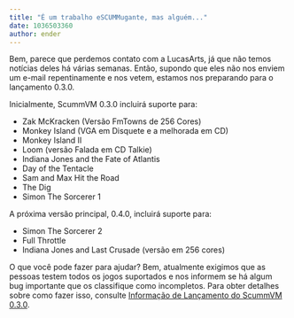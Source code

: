```yaml
---
title: "É um trabalho eSCUMMugante, mas alguém..."
date: 1036503360
author: ender
---
```


Bem, parece que perdemos contato com a LucasArts, já que não temos notícias deles há várias semanas. Então, supondo que eles não nos enviem um e-mail repentinamente e nos vetem, estamos nos preparando para o lançamento 0.3.0.
  
Inicialmente, ScummVM 0.3.0 incluirá suporte para:

*   Zak McKracken (Versão FmTowns de 256 Cores)
*   Monkey Island (VGA em Disquete e a melhorada em CD)
*   Monkey Island II
*   Loom (versão Falada em CD Talkie)
*   Indiana Jones and the Fate of Atlantis
*   Day of the Tentacle
*   Sam and Max Hit the Road
*   The Dig
*   Simon The Sorcerer 1

  
A próxima versão principal, 0.4.0, incluirá suporte para:

*   Simon The Sorcerer 2
*   Full Throttle
*   Indiana Jones and Last Crusade (versão em 256 cores)

  
  
O que você pode fazer para ajudar? Bem, atualmente exigimos que as pessoas testem todos os jogos suportados e nos informem se há algum bug importante que os classifique como incompletos. Para obter detalhes sobre como fazer isso, consulte [Informação de Lançamento do ScummVM 0.3.0](http://www.scummvm.org/documentation.php?view=release).
